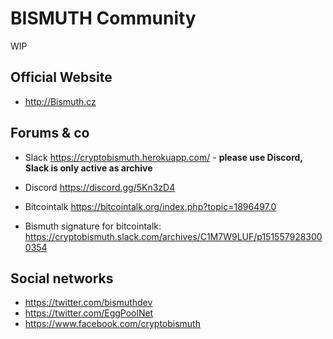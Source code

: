 # BISMUTH Community

WIP

## Official Website
- http://Bismuth.cz


## Forums & co

- Slack https://cryptobismuth.herokuapp.com/ - **please use Discord, Slack is only active as archive**
- Discord https://discord.gg/5Kn3zD4

- Bitcointalk https://bitcointalk.org/index.php?topic=1896497.0
- Bismuth signature for bitcointalk: https://cryptobismuth.slack.com/archives/C1M7W9LUF/p1515579283000354

## Social networks

- https://twitter.com/bismuthdev
- https://twitter.com/EggPoolNet
- https://www.facebook.com/cryptobismuth

